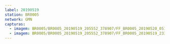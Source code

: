 ```yaml
---
label: 20190519
station: BR0005
network: GMN
capturas:
  - imagem: BR0005/BR0005_20190519_205552_378907/FF_BR0005_20190520_051059_601_0582400.fits_maxpixel.jpg
  - imagem: BR0005/BR0005_20190519_205552_378907/FF_BR0005_20190519_233830_550_0190720.fits_maxpixel.jpg
---
```

